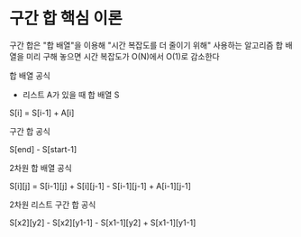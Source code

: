 # 구간 합 핵심 이론

구간 합은 "합 배열"을 이용해 "시간 복잡도를 더 줄이기 위해" 사용하는 알고리즘
합 배열을 미리 구해 놓으면 시간 복잡도가 O(N)에서 O(1)로 감소한다

합 배열 공식
- 리스트 A가 있을 때 합 배열 S

S[i] = S[i-1] + A[i]

구간 합 공식

S[end] - S[start-1]

2차원 합 배열 공식

S[i][j] = S[i-1][j] + S[i][j-1] - S[i-1][j-1] + A[i-1][j-1]

2차원 리스트 구간 합 공식

S[x2][y2] - S[x2][y1-1] - S[x1-1][y2] + S[x1-1][y1-1]